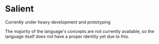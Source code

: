 # Salient

Currently under heavy development and prototyping

The majority of the language's concepts are not currently available, so the language itself does not have a proper identity yet due to this.